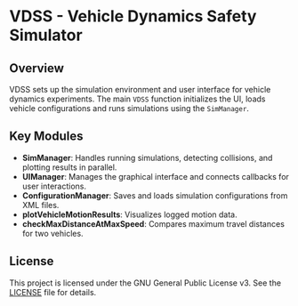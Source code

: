 # VDSS - Vehicle Dynamics Safety Simulator

## Overview
VDSS sets up the simulation environment and user interface for vehicle dynamics experiments. The main `VDSS` function initializes the UI, loads vehicle configurations and runs simulations using the `SimManager`.

## Key Modules
- **SimManager**: Handles running simulations, detecting collisions, and plotting results in parallel.
- **UIManager**: Manages the graphical interface and connects callbacks for user interactions.
- **ConfigurationManager**: Saves and loads simulation configurations from XML files.
- **plotVehicleMotionResults**: Visualizes logged motion data.
- **checkMaxDistanceAtMaxSpeed**: Compares maximum travel distances for two vehicles.

## License
This project is licensed under the GNU General Public License v3. See the [LICENSE](LICENSE) file for details.
